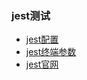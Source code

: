 
### jest测试
- [jest配置](/jest.md)  
- [jest终端参数](/jest--.md) 
- [jest官网]((https://jestjs.io/docs/zh-Hans/cli)) 
